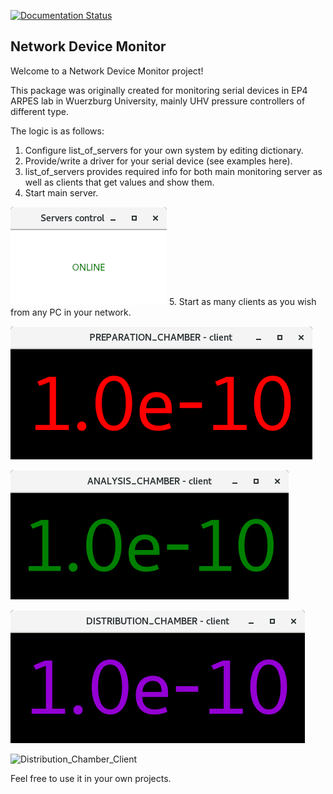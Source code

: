 [![Documentation Status](https://readthedocs.org/projects/network-device-monitor/badge/?version=latest)](https://network-device-monitor.readthedocs.io/en/latest/?badge=latest)

## Network Device Monitor

Welcome to a Network Device Monitor project!

This package was originally created for monitoring serial devices in EP4 ARPES lab in Wuerzburg University, mainly UHV pressure controllers of different type.

The logic is as follows:

1. Configure list_of_servers for your own system by editing dictionary.
2. Provide/write a driver for your serial device (see examples here).
3. list_of_servers provides required info for both main monitoring server as well as clients that get values and show them.
4. Start main server.

![main server](./docs/_static/Main_server.png)
5. Start as many clients as you wish from any PC in your network.

![prep_chamber client](./docs/_static/Prep_Chamber_Client.png)

![analysis_chamber client](./docs/_static/Analysis_Chamber_Client.png)

![distr_chamber client](./docs/_static/Distribution_Chamber_Client.png)

<img src="https://raw.githubusercontent.com/Villtord/Network_Device_Monitor/master/NDMonitor/docs/_static/Distribution_Chamber_Client.png" alt="Distribution_Chamber_Client" width="200" height="200"/>

Feel free to use it in your own projects. 